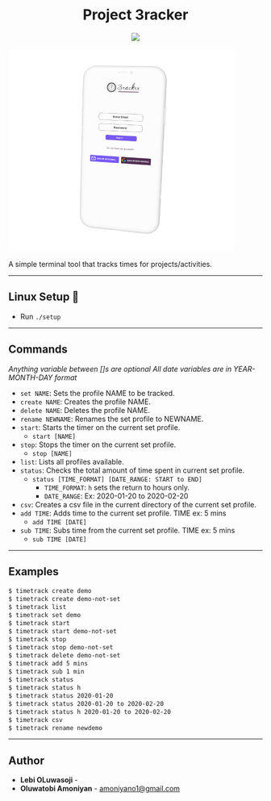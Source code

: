 <h1 align="center">Project 3racker</h1>
<p align="center">
  <img src="https://images.unsplash.com/photo-1512856246663-647a81ef198e?ixlib=rb-1.2.1&ixid=eyJhcHBfaWQiOjEyMDd9&auto=format&fit=crop&w=2005&q=80" height=400px>

  <img src="https://github.com/Oluwatoby8965/UI-UX-DESIGNS/blob/main/mockup%20login.png?raw=true"
  height=400px/>
</p>

A simple terminal tool that tracks times for projects/activities.

---

## Linux Setup :wrench:
  - Run `./setup`

---

## Commands


*Anything variable between []s are optional*
*All date variables are in YEAR-MONTH-DAY format*

- `set NAME`: Sets the profile NAME to be tracked.
- `create NAME`: Creates the profile NAME.
- `delete NAME`: Deletes the profile NAME.
- `rename NEWNAME`: Renames the set profile to NEWNAME.
- `start`: Starts the timer on the current set profile.
  - `start [NAME]`
- `stop`: Stops the timer on the current set profile.
  - `stop [NAME]`
- `list`: Lists all profiles available.
- `status`: Checks the total amount of time spent in current set profile.
  - `status [TIME_FORMAT] [DATE_RANGE: START to END]`
    - `TIME_FORMAT`: `h` sets the return to hours only.
    - `DATE_RANGE`: Ex: 2020-01-20 to 2020-02-20
- `csv`: Creates a csv file in the current directory of the current set profile.
- `add TIME`: Adds time to the current set profile. TIME ex: 5 mins
  - `add TIME [DATE]`
- `sub TIME`: Subs time from the current set profile. TIME ex: 5 mins
  - `sub TIME [DATE]`

---

## Examples

```
$ timetrack create demo
$ timetrack create demo-not-set
$ timetrack list
$ timetrack set demo
$ timetrack start
$ timetrack start demo-not-set
$ timetrack stop
$ timetrack stop demo-not-set
$ timetrack delete demo-not-set
$ timetrack add 5 mins
$ timetrack sub 1 min
$ timetrack status
$ timetrack status h
$ timetrack status 2020-01-20
$ timetrack status 2020-01-20 to 2020-02-20
$ timetrack status h 2020-01-20 to 2020-02-20
$ timetrack csv
$ timetrack rename newdemo
```

---

## Author
* **Lebi OLuwasoji** - 
* **Oluwatobi Amoniyan** - amoniyano1@gmail.com
